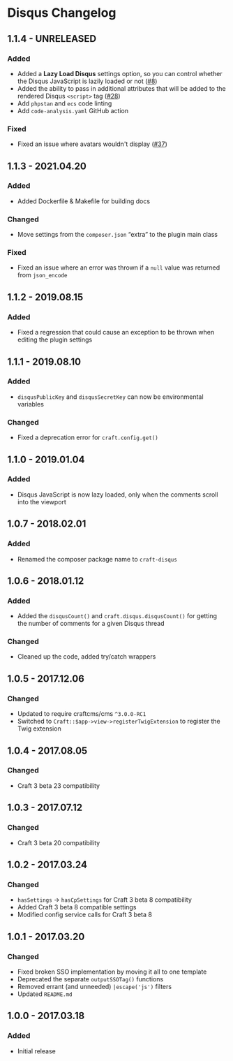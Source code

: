 # Disqus Changelog

## 1.1.4 - UNRELEASED
### Added
* Added a **Lazy Load Disqus** settings option, so you can control whether the Disqus JavaScript is lazily loaded or not ([#8](https://github.com/nystudio107/craft-disqus/issues/8))
* Added the ability to pass in additional attributes that will be added to the rendered Disqus `<script>` tag ([#28](https://github.com/nystudio107/craft-disqus/issues/28))
* Add `phpstan` and `ecs` code linting
* Add `code-analysis.yaml` GitHub action

### Fixed
* Fixed an issue where avatars wouldn't display ([#37](https://github.com/nystudio107/craft-disqus/issues/37))

## 1.1.3 - 2021.04.20
### Added
* Added Dockerfile & Makefile for building docs

### Changed
* Move settings from the `composer.json` “extra” to the plugin main class

### Fixed
* Fixed an issue where an error was thrown if a `null` value was returned from `json_encode`

## 1.1.2 - 2019.08.15
### Added
* Fixed a regression that could cause an exception to be thrown when editing the plugin settings

## 1.1.1 - 2019.08.10
### Added
* `disqusPublicKey` and `disqusSecretKey` can now be environmental variables

### Changed
* Fixed a deprecation error for `craft.config.get()`

## 1.1.0 - 2019.01.04
### Added
* Disqus JavaScript is now lazy loaded, only when the comments scroll into the viewport

## 1.0.7 - 2018.02.01
### Added
* Renamed the composer package name to `craft-disqus`

## 1.0.6 - 2018.01.12
### Added
* Added the `disqusCount()` and `craft.disqus.disqusCount()` for getting the number of comments for a given Disqus thread

### Changed
* Cleaned up the code, added try/catch wrappers

## 1.0.5 - 2017.12.06
### Changed
* Updated to require craftcms/cms `^3.0.0-RC1`
* Switched to `Craft::$app->view->registerTwigExtension` to register the Twig extension

## 1.0.4 - 2017.08.05
### Changed
* Craft 3 beta 23 compatibility

## 1.0.3 - 2017.07.12
### Changed
* Craft 3 beta 20 compatibility

## 1.0.2 - 2017.03.24
### Changed
* `hasSettings` -> `hasCpSettings` for Craft 3 beta 8 compatibility
* Added Craft 3 beta 8 compatible settings
* Modified config service calls for Craft 3 beta 8

## 1.0.1 - 2017.03.20
### Changed
* Fixed broken SSO implementation by moving it all to one template
* Deprecated the separate `outputSSOTag()` functions
* Removed errant (and unneeded) `|escape('js')` filters
* Updated `README.md`

## 1.0.0 - 2017.03.18
### Added
* Initial release
